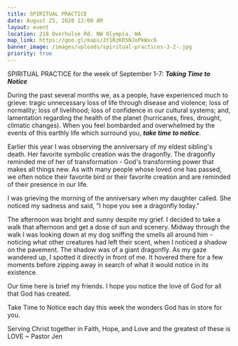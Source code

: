```yaml
---
title: SPIRITUAL PRACTICE
date: August 25, 2020 12:00 AM
layout: event
location: 218 Overhulse Rd. NW Olympia, WA
map_link: https://goo.gl/maps/Jt1RzKR5NJoPkWxc6
banner_image: /images/uploads/spiritual-practices-3-2-.jpg
priority: true
---
```

SPIRITUAL PRACTICE for the week of September 1-7: ***Taking Time to Notice***

During the past several months we, as a people, have experienced much to grieve: tragic unnecessary loss of life through disease and violence; loss of normality; loss of livelihood; loss of confidence in our cultural systems; and, lamentation regarding the health of the planet (hurricanes, fires, drought, climatic changes). When you feel bombarded and overwhelmed by the events of this earthly life which surround you, ***take time to notice***.

Earlier this year I was observing the anniversary of my eldest sibling's death. Her favorite symbolic creation was the dragonfly. The dragonfly reminded me of her of transformation - God's transforming power that makes all things new. As with many people whose loved one has passed, we often notice their favorite bird or their favorite creation and are reminded of their presence in our life.

I was grieving the morning of the anniversary when my daughter called. She noticed my sadness and said, "I hope you see a dragonfly today."

The afternoon was bright and sunny despite my grief. I decided to take a walk that afternoon and get a dose of sun and scenery. Midway through the walk I was looking down at my dog sniffing the smells all around him - noticing what other creatures had left their scent, when I noticed a shadow on the pavement. The shadow was of a giant dragonfly. As my gaze wandered up, I spotted it directly in front of me. It hovered there for a few moments before zipping away in search of what it would notice in its existence.

Our time here is brief my friends. I hope you notice the love of God for all that God has created.

Take Time to Notice each day this week the wonders God has in store for you.

Serving Christ together in Faith, Hope, and Love and the greatest of these is LOVE ~ Pastor Jen